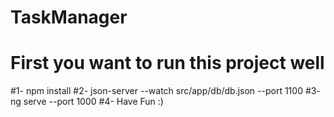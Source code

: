 # TaskManager

# First you want to run this project well
  #1- npm install
  #2- json-server --watch src/app/db/db.json --port 1100
  #3- ng serve --port 1000
  #4- Have Fun :)
